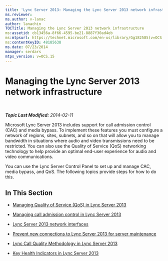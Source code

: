 ```yaml
---
title: 'Lync Server 2013: Managing the Lync Server 2013 network infrastructure'
ms.reviewer: 
ms.author: v-lanac
author: lanachin
TOCTitle: Managing the Lync Server 2013 network infrastructure
ms:assetid: cb13456a-8f66-4595-be21-8887f30ad4eb
ms:mtpsurl: https://technet.microsoft.com/en-us/library/Gg182585(v=OCS.15)
ms:contentKeyID: 48185638
ms.date: 07/23/2014
manager: serdars
mtps_version: v=OCS.15
---
```


<div data-xmlns="http://www.w3.org/1999/xhtml">

<div class="topic" data-xmlns="http://www.w3.org/1999/xhtml" data-msxsl="urn:schemas-microsoft-com:xslt" data-cs="http://msdn.microsoft.com/en-us/">

<div data-asp="http://msdn2.microsoft.com/asp">

# Managing the Lync Server 2013 network infrastructure

</div>

<div id="mainSection">

<div id="mainBody">

<span> </span>

_**Topic Last Modified:** 2014-02-11_

Microsoft Lync Server 2013 includes support for call admission control (CAC) and media bypass. To implement these features you must configure a network of regions, sites, subnets, and so on that will allow you to manage bandwidth in situations where audio and video transmissions need to be restricted. You can also use the Quality of Service (QoS) networking technology to help provide an optimal end-user experience for audio and video communications.

You can use the Lync Server Control Panel to set up and manage CAC, media bypass, and QoS. The following topics provide steps for how to do this.

<div>

## In This Section

  - [Managing Quality of Service (QoS) in Lync Server 2013](lync-server-2013-managing-quality-of-service-qos.md)

  - [Managing call admission control in Lync Server 2013](lync-server-2013-managing-call-admission-control.md)

  - [Lync Server 2013 network interfaces](lync-server-2013-lync-server-network-interfaces.md)

  - [Prevent new connections to Lync Server 2013 for server maintenance](lync-server-2013-prevent-new-connections-to-lync-server-for-server-maintenance.md)

  - [Lync Call Quality Methodology in Lync Server 2013](lync-server-2013-poster-lync-call-quality-methodology.md)

  - [Key Health Indicators in Lync Server 2013](lync-server-2013-poster-key-health-indicators.md)

</div>

</div>

<span> </span>

</div>

</div>

</div>

